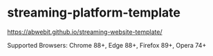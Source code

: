 # streaming-platform-template  
https://abwebit.github.io/streaming-website-template/  

Supported Browsers: Chrome 88+, Edge 88+, Firefox 89+, Opera 74+
